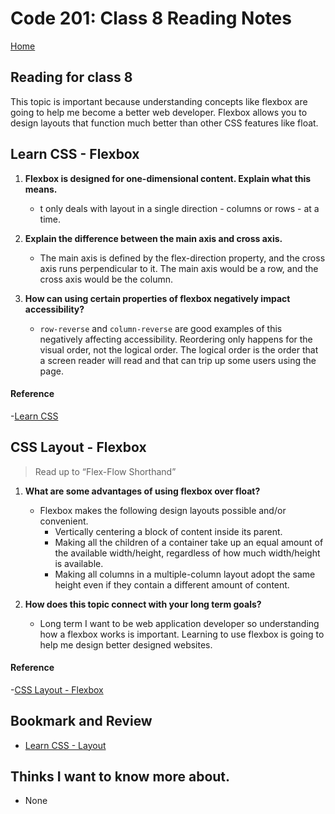 # Code 201: Class 8 Reading Notes

[Home](https://mtorres6739.github.io/reading-notes/)

## Reading for class 8

This topic is important because understanding concepts like flexbox are going to help me become a better web developer.  Flexbox allows you to design layouts that function much better than other CSS features like float.


## Learn CSS - Flexbox

1. **Flexbox is designed for one-dimensional content. Explain what this means.**

    - t only deals with layout in a single direction - columns or rows - at a time.

2. **Explain the difference between the main axis and cross axis.**

    - The main axis is defined by the flex-direction property, and the cross axis runs perpendicular to it.  The main axis would be a row, and the cross axis would be the column.
3. **How can using certain properties of flexbox negatively impact accessibility?**

    - ```row-reverse``` and ```column-reverse``` are good examples of this negatively affecting accessibility. Reordering only happens for the visual order, not the logical order. The logical order is the order that a screen reader will read and that can trip up some users using the page.

#### Reference

-[Learn CSS](https://web.dev/learn/css/flexbox/)

## CSS Layout - Flexbox

> Read up to “Flex-Flow Shorthand”

1. **What are some advantages of using flexbox over float?**

    - Flexbox makes the following design layouts possible and/or convenient.
      - Vertically centering a block of content inside its parent.
      - Making all the children of a container take up an equal amount of the available width/height, regardless of how much width/height is available.
      - Making all columns in a multiple-column layout adopt the same height even if they contain a different amount of content.
2. **How does this topic connect with your long term goals?**

    -  Long term I want to be web application developer so understanding how a flexbox works is important.  Learning to use flexbox is going to help me design better designed websites.

#### Reference

-[CSS Layout - Flexbox](https://developer.mozilla.org/en-US/docs/Learn/CSS/CSS_layout/Flexbox)

## Bookmark and Review

- [Learn CSS - Layout](https://web.dev/learn/css/layout/)

## Thinks I want to know more about.

- None